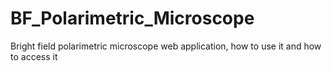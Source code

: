 # BF_Polarimetric_Microscope
Bright field polarimetric microscope web application, how to use it and how to access it 
